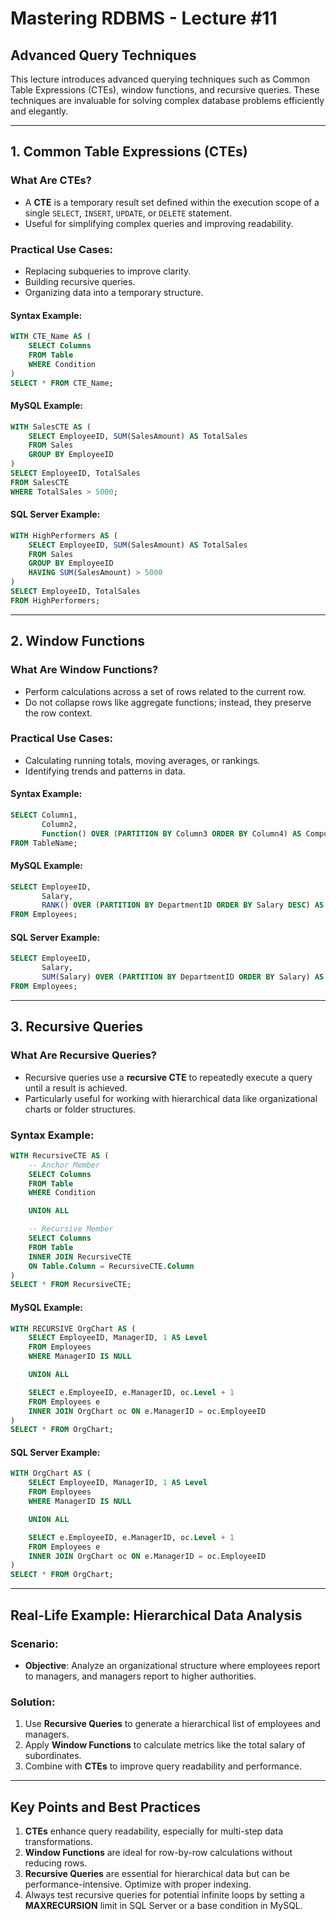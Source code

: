 # Mastering RDBMS - Lecture #11

## **Advanced Query Techniques**

This lecture introduces advanced querying techniques such as Common Table Expressions (CTEs), window functions, and recursive queries. These techniques are invaluable for solving complex database problems efficiently and elegantly.

---

## **1. Common Table Expressions (CTEs)**

### **What Are CTEs?**
- A **CTE** is a temporary result set defined within the execution scope of a single `SELECT`, `INSERT`, `UPDATE`, or `DELETE` statement.
- Useful for simplifying complex queries and improving readability.

### **Practical Use Cases:**
- Replacing subqueries to improve clarity.
- Building recursive queries.
- Organizing data into a temporary structure.

#### **Syntax Example:**
```sql
WITH CTE_Name AS (
    SELECT Columns
    FROM Table
    WHERE Condition
)
SELECT * FROM CTE_Name;
```

#### **MySQL Example:**
```sql
WITH SalesCTE AS (
    SELECT EmployeeID, SUM(SalesAmount) AS TotalSales
    FROM Sales
    GROUP BY EmployeeID
)
SELECT EmployeeID, TotalSales
FROM SalesCTE
WHERE TotalSales > 5000;
```

#### **SQL Server Example:**
```sql
WITH HighPerformers AS (
    SELECT EmployeeID, SUM(SalesAmount) AS TotalSales
    FROM Sales
    GROUP BY EmployeeID
    HAVING SUM(SalesAmount) > 5000
)
SELECT EmployeeID, TotalSales
FROM HighPerformers;
```

---

## **2. Window Functions**

### **What Are Window Functions?**
- Perform calculations across a set of rows related to the current row.
- Do not collapse rows like aggregate functions; instead, they preserve the row context.

### **Practical Use Cases:**
- Calculating running totals, moving averages, or rankings.
- Identifying trends and patterns in data.

#### **Syntax Example:**
```sql
SELECT Column1,
       Column2,
       Function() OVER (PARTITION BY Column3 ORDER BY Column4) AS ComputedColumn
FROM TableName;
```

#### **MySQL Example:**
```sql
SELECT EmployeeID, 
       Salary, 
       RANK() OVER (PARTITION BY DepartmentID ORDER BY Salary DESC) AS RankWithinDepartment
FROM Employees;
```

#### **SQL Server Example:**
```sql
SELECT EmployeeID, 
       Salary, 
       SUM(Salary) OVER (PARTITION BY DepartmentID ORDER BY Salary) AS RunningTotal
FROM Employees;
```

---

## **3. Recursive Queries**

### **What Are Recursive Queries?**
- Recursive queries use a **recursive CTE** to repeatedly execute a query until a result is achieved.
- Particularly useful for working with hierarchical data like organizational charts or folder structures.

### **Syntax Example:**
```sql
WITH RecursiveCTE AS (
    -- Anchor Member
    SELECT Columns
    FROM Table
    WHERE Condition

    UNION ALL

    -- Recursive Member
    SELECT Columns
    FROM Table
    INNER JOIN RecursiveCTE
    ON Table.Column = RecursiveCTE.Column
)
SELECT * FROM RecursiveCTE;
```

#### **MySQL Example:**
```sql
WITH RECURSIVE OrgChart AS (
    SELECT EmployeeID, ManagerID, 1 AS Level
    FROM Employees
    WHERE ManagerID IS NULL

    UNION ALL

    SELECT e.EmployeeID, e.ManagerID, oc.Level + 1
    FROM Employees e
    INNER JOIN OrgChart oc ON e.ManagerID = oc.EmployeeID
)
SELECT * FROM OrgChart;
```

#### **SQL Server Example:**
```sql
WITH OrgChart AS (
    SELECT EmployeeID, ManagerID, 1 AS Level
    FROM Employees
    WHERE ManagerID IS NULL

    UNION ALL

    SELECT e.EmployeeID, e.ManagerID, oc.Level + 1
    FROM Employees e
    INNER JOIN OrgChart oc ON e.ManagerID = oc.EmployeeID
)
SELECT * FROM OrgChart;
```

---

## **Real-Life Example: Hierarchical Data Analysis**

### Scenario:  
- **Objective**: Analyze an organizational structure where employees report to managers, and managers report to higher authorities.

### Solution:  
1. Use **Recursive Queries** to generate a hierarchical list of employees and managers.  
2. Apply **Window Functions** to calculate metrics like the total salary of subordinates.  
3. Combine with **CTEs** to improve query readability and performance.

---

## **Key Points and Best Practices**
1. **CTEs** enhance query readability, especially for multi-step data transformations.  
2. **Window Functions** are ideal for row-by-row calculations without reducing rows.  
3. **Recursive Queries** are essential for hierarchical data but can be performance-intensive. Optimize with proper indexing.  
4. Always test recursive queries for potential infinite loops by setting a **MAXRECURSION** limit in SQL Server or a base condition in MySQL.